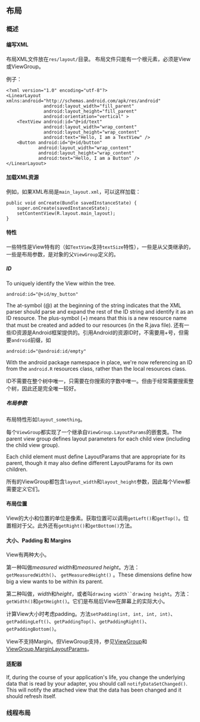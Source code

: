 ## 布局

### 概述

#### 编写XML

布局XML文件放在`res/layout/`目录。
布局文件只能有一个根元素，必须是View或ViewGroup。

例子：

	<?xml version="1.0" encoding="utf-8"?>
	<LinearLayout xmlns:android="http://schemas.android.com/apk/res/android"
	              android:layout_width="fill_parent" 
	              android:layout_height="fill_parent" 
	              android:orientation="vertical" >
	    <TextView android:id="@+id/text"
	              android:layout_width="wrap_content"
	              android:layout_height="wrap_content"
	              android:text="Hello, I am a TextView" />
	    <Button android:id="@+id/button"
	            android:layout_width="wrap_content"
	            android:layout_height="wrap_content"
	            android:text="Hello, I am a Button" />
	</LinearLayout>

#### 加载XML资源

例如，如果XML布局是`main_layout.xml`，可以这样加载：

	public void onCreate(Bundle savedInstanceState) {
	    super.onCreate(savedInstanceState);
	    setContentView(R.layout.main_layout);
	}

#### 特性

一些特性是View特有的（如`TextView`支持`textSize`特性），一些是从父类继承的，一些是布局参数，是对象的父`ViewGroup`定义的。

##### ID

To uniquely identify the View within the tree.

	android:id="@+id/my_button"

The at-symbol (@) at the beginning of the string indicates that the XML parser should parse and expand the rest of the ID string and identify it as an ID resource. The plus-symbol (+) means that this is a new resource name that must be created and added to our resources (in the R.java file). 还有一些ID资源是Android框架提供的。引用Android的资源ID时，不需要用+号，但需要`android`前缀，如

	android:id="@android:id/empty"

With the android package namespace in place, we're now referencing an ID from the `android.R` resources class, rather than the local resources class.

ID不需要在整个树中唯一，只需要在你搜索的字数中唯一。但由于经常需要搜索整个树，因此还是完全唯一较好。

##### 布局参数

布局特性形如`layout_something`。

每个`ViewGroup`都实现了一个继承自`ViewGroup.LayoutParams`的嵌套类。The parent view group defines layout parameters for each child view (including the child view group).

Each child element must define LayoutParams that are appropriate for its parent, though it may also define different LayoutParams for its own children.

所有的ViewGroup都包含`layout_width`和`layout_height`参数，因此每个View都需要定义它们。

#### 布局位置

View的大小和位置的单位是像素。获取位置可以调用`getLeft()`和`getTop()`。位置相对于父。此外还有`getRight()`和`getBottom()`方法。

#### 大小、Padding 和 Margins

View有两种大小。

第一种叫做*measured width*和*measured height*。方法： `getMeasuredWidth()`、 `getMeasuredHeight()` 。These dimensions define how big a view wants to be within its parent. 

第二种叫做，*width*和*height*，或者叫`drawing width``drawing height`。方法：`getWidth()`和`getHeight()`。它们是布局后View在屏幕上的实际大小。

计算View大小时考虑padding。方法`setPadding(int, int, int, int)`、`getPaddingLeft()`、`getPaddingTop()`、`getPaddingRight()`、`getPaddingBottom()`。

View不支持Margin。但ViewGroup支持，参见[ViewGroup](http://developer.android.com/reference/android/view/ViewGroup.html)和[ViewGroup.MarginLayoutParams](http://developer.android.com/reference/android/view/ViewGroup.MarginLayoutParams.html)。

#### 适配器

If, during the course of your application's life, you change the underlying data that is read by your adapter, you should call `notifyDataSetChanged()`. This will notify the attached view that the data has been changed and it should refresh itself.

### 线程布局






















